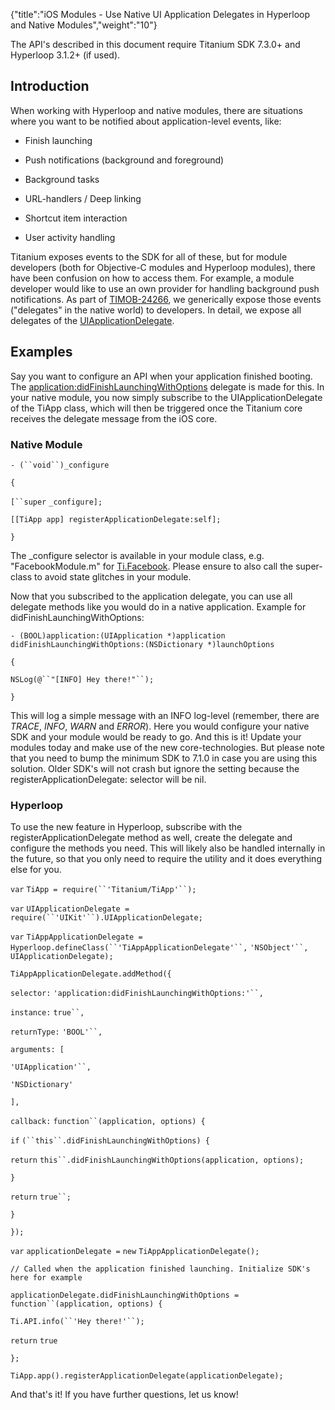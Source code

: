 {"title":"iOS Modules - Use Native UI Application Delegates in Hyperloop and Native Modules","weight":"10"} 

The API's described in this document require Titanium SDK 7.3.0+ and Hyperloop 3.1.2+ (if used).

## Introduction

When working with Hyperloop and native modules, there are situations where you want to be notified about application-level events, like:

*   Finish launching
    
*   Push notifications (background and foreground)
    
*   Background tasks
    
*   URL-handlers / Deep linking
    
*   Shortcut item interaction
    
*   User activity handling
    

Titanium exposes events to the SDK for all of these, but for module developers (both for Objective-C modules and Hyperloop modules), there have been confusion on how to access them. For example, a module developer would like to use an own provider for handling background push notifications. As part of [TIMOB-24266](https://jira.appcelerator.org/browse/TIMOB-24266), we generically expose those events ("delegates" in the native world) to developers. In detail, we expose all delegates of the [UIApplicationDelegate](https://developer.apple.com/documentation/uikit/uiapplicationdelegate?language=objc).

## Examples

Say you want to configure an API when your application finished booting. The [application:didFinishLaunchingWithOptions](https://developer.apple.com/documentation/uikit/uiapplicationdelegate/1622921-application?language=objc) delegate is made for this. In your native module, you now simply subscribe to the UIApplicationDelegate of the TiApp class, which will then be triggered once the Titanium core receives the delegate message from the iOS core.

### Native Module

`- (``void``)_configure`

`{`

`[``super` `_configure];`

`[[TiApp app] registerApplicationDelegate:self];`

`}`

The \_configure selector is available in your module class, e.g. "FacebookModule.m" for [Ti.Facebook](#!/api/Titanium.Facebook). Please ensure to also call the super-class to avoid state glitches in your module.

Now that you subscribed to the application delegate, you can use all delegate methods like you would do in a native application. Example for didFinishLaunchingWithOptions:

`- (BOOL)application:(UIApplication *)application didFinishLaunchingWithOptions:(NSDictionary *)launchOptions`

`{`

`NSLog(@``"[INFO] Hey there!"``);`

`} `

This will log a simple message with an INFO log-level (remember, there are _TRACE_, _INFO_, _WARN_ and _ERROR_). Here you would configure your native SDK and your module would be ready to go. And this is it! Update your modules today and make use of the new core-technologies. But please note that you need to bump the minimum SDK to 7.1.0 in case you are using this solution. Older SDK's will not crash but ignore the setting because the registerApplicationDelegate: selector will be nil.

### Hyperloop

To use the new feature in Hyperloop, subscribe with the registerApplicationDelegate method as well, create the delegate and configure the methods you need. This will likely also be handled internally in the future, so that you only need to require the utility and it does everything else for you.

`var` `TiApp = require(``'Titanium/TiApp'``);`

`var` `UIApplicationDelegate = require(``'UIKit'``).UIApplicationDelegate;`

`var` `TiAppApplicationDelegate = Hyperloop.defineClass(``'TiAppApplicationDelegate'``,` `'NSObject'``, UIApplicationDelegate);`

`TiAppApplicationDelegate.addMethod({`

`selector:` `'application:didFinishLaunchingWithOptions:'``,`

`instance:` `true``,`

`returnType:` `'BOOL'``,`

`arguments: [`

`'UIApplication'``,`

`'NSDictionary'`

`],`

`callback:` `function``(application, options) {`

`if` `(``this``.didFinishLaunchingWithOptions) {`

`return`  `this``.didFinishLaunchingWithOptions(application, options);`

`}`

`return`  `true``;`

`}`

`});`

`var` `applicationDelegate =` `new` `TiAppApplicationDelegate();`

`// Called when the application finished launching. Initialize SDK's here for example`

`applicationDelegate.didFinishLaunchingWithOptions =` `function``(application, options) {`

`Ti.API.info(``'Hey there!'``);`

`return`  `true`

`};`

`TiApp.app().registerApplicationDelegate(applicationDelegate);`

And that's it! If you have further questions, let us know!